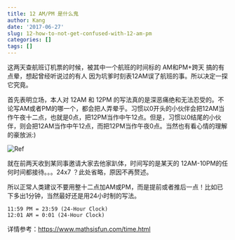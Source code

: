 ```yaml
---
title: 12 AM/PM 是什么鬼
author: Kang
date: '2017-06-27'
slug: 12-how-to-not-get-confused-with-12-am-pm
categories: []
tags: []
---
```



这两天查航班订机票的时候，被其中一个航班的时间标的 AM和PM+跨天 搞的有点晕，想起曾经听说过的有人
因为坑爹时刻表12AM误了航班的事。所以决定一探它究竟。

首先表明立场，本人对 12AM 和 12PM 的写法真的是深恶痛绝和无法忍受的。不论写AM或者PM的哪一个，都会把人弄晕乎。习惯以0开头的小伙伴会把12AM当作午夜十二点，也就是0点，把12PM当作中午12点。但是，习惯以0结尾的小伙伴，则会把12AM当作中午12点，而把12PM当作午夜0点。当然也有看心情的理解的豪放派:)

![Ref](http://i.imgur.com/Bf5PbRG.png)

就在前两天收到某同事邀请大家去他家趴体，时间写的是某天的 12AM-10PM的任何时间都接待。。。24x7 ？此处省略，原因不再赘述。

所以正常人类建议不要用整十二点加AM或PM，而是提前或者推后一点！比如已下多出1分钟，当然最好还是用24小时制的写法。

    11:59 PM = 23:59 (24-Hour Clock)
    12:01 AM = 0:01 (24-Hour Clock)

详情参考：https://www.mathsisfun.com/time.html